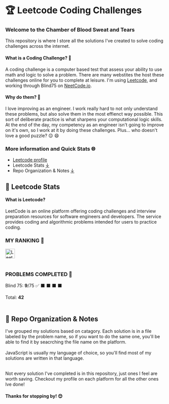 # 🏆 Leetcode Coding Challenges

### Welcome to the Chamber of Blood Sweat and Tears 
This repository is where I store all the solutions I've created to solve coding challenges across the internet. 

#### What is a Coding Challenge? 🧩
A coding challenge is a computer based test that assess your ability to use math and logic to solve a problem. There are many webstites the host these challenges online for you to complete at leisure. I'm using [Leetcode](https://www.leetcode.com), and working through Blind75 on [NeetCode.io](https://www.neetcode.io).

#### Why do them? 🤔 
I love improving as an engineer. I work really hard to not only understand these problems, but also solve them in the most effienct way possible. This sort of deliberate practice is what sharpens your computational logic skills. At the end of the day, my competency as an engineer isn't going to improve on it's own, so I work at it by doing these challenges. Plus... who doesn't love a good puzzle? 😌 😄


### More information and Quick Stats 🌐
- [Leetcode profile](https://leetcode.com/_tdo95/)
- Leetcode Stats [ ↓ ](#leetcode)
- Repo Organization & Notes [ ↓ ](#notes)

<h2 id="leetcode">🚩 Leetcode Stats</h2>

#### What is Leetcode?
LeetCode is an online platform offering coding challenges and interview preparation resources for software engineers and developers. The service provides coding and algorithmic problems intended for users to practice coding.
<br>

### MY RANKING 🥇

<img src="https://badges.peiyuan.ch/leetcode/_tdo95/ranking?logo=leetcode&style=for-the-badge&color=orange" height="30" alt= "Leetcode badge with ranking"><br><br>

### PROBLEMS COMPLETED 🔘  
Blind 75: **9**/75 ✅ ⬛️ ⬛️ ⬛️ ⬛️  

Total: **42**
<br><br> 
<h2 id="notes">📓 Repo Organization & Notes</h2>
I've grouped my solutions based on catagory. Each solution is in a file labeled by the problem name, so if you want to do the same one, you'll be able to find it by seacrching the file name on the platform.  
<br><br>
JavaScript is usually my language of choice, so you'll find most of my solutions are written in that language.<br><br>

Not every solution I've completed is in this repository,  just ones I feel are worth saving. Checkout my profile on each platform for all the other ones Ive done!

#### Thanks for stopping by! 😊

